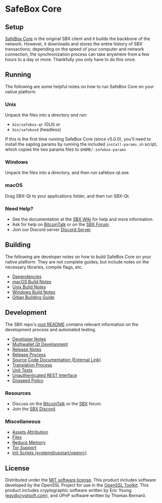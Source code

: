 SafeBox Core
=============

Setup
---------------------
[SafeBox Core](http://safebox.org/wallet) is the original SBX client and it builds the backbone of the network. However, it downloads and stores the entire history of SBX transactions; depending on the speed of your computer and network connection, the synchronization process can take anywhere from a few hours to a day or more. Thankfully you only have to do this once.

Running
---------------------
The following are some helpful notes on how to run SafeBox Core on your native platform.

### Unix

Unpack the files into a directory and run:

- `bin/safebox-qt` (GUI) or
- `bin/safeboxd` (headless)

If this is the first time running SafeBox Core (since v5.0.0), you'll need to install the sapling params by running the included `install-params.sh` script, which copies the two params files to `$HOME/.safebox-params`

### Windows

Unpack the files into a directory, and then run safebox-qt.exe.

### macOS

Drag SBX-Qt to your applications folder, and then run SBX-Qt.

### Need Help?

* See the documentation at the [SBX Wiki](https://github.com/SBX-Project/SBX/wiki)
for help and more information.
* Ask for help on [BitcoinTalk](https://bitcointalk.org/index.php?topic=1262920.0) or on the [SBX Forum](http://forum.safebox.org/).
* Join our Discord server [Discord Server](https://discord.safebox.org)

Building
---------------------
The following are developer notes on how to build SafeBox Core on your native platform. They are not complete guides, but include notes on the necessary libraries, compile flags, etc.

- [Dependencies](dependencies.md)
- [macOS Build Notes](build-osx.md)
- [Unix Build Notes](build-unix.md)
- [Windows Build Notes](build-windows.md)
- [Gitian Building Guide](gitian-building.md)

Development
---------------------
The SBX repo's [root README](/README.md) contains relevant information on the development process and automated testing.

- [Developer Notes](developer-notes.md)
- [Multiwallet Qt Development](multiwallet-qt.md)
- [Release Notes](release-notes.md)
- [Release Process](release-process.md)
- [Source Code Documentation (External Link)](https://www.fuzzbawls.pw/safebox/doxygen/)
- [Translation Process](translation_process.md)
- [Unit Tests](unit-tests.md)
- [Unauthenticated REST Interface](REST-interface.md)
- [Dnsseed Policy](dnsseed-policy.md)

### Resources
* Discuss on the [BitcoinTalk](https://bitcointalk.org/index.php?topic=1262920.0) or the [SBX](http://forum.safebox.org/) forum.
* Join the [SBX Discord](https://discord.safebox.org).

### Miscellaneous
- [Assets Attribution](assets-attribution.md)
- [Files](files.md)
- [Reduce Memory](reduce-memory.md)
- [Tor Support](tor.md)
- [Init Scripts (systemd/upstart/openrc)](init.md)

License
---------------------
Distributed under the [MIT software license](/COPYING).
This product includes software developed by the OpenSSL Project for use in the [OpenSSL Toolkit](https://www.openssl.org/). This product includes
cryptographic software written by Eric Young ([eay@cryptsoft.com](mailto:eay@cryptsoft.com)), and UPnP software written by Thomas Bernard.
